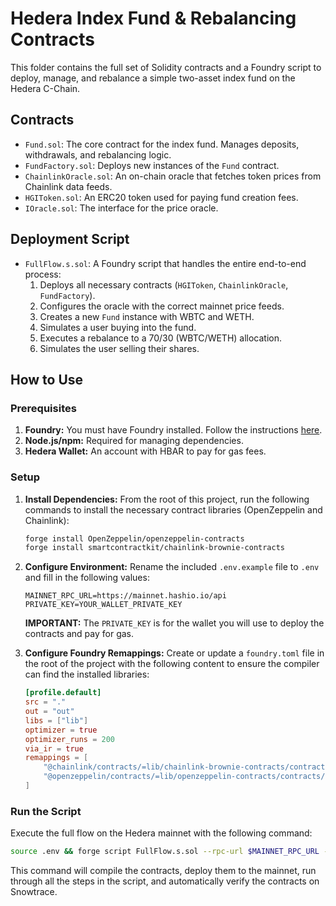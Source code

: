 # Hedera Index Fund & Rebalancing Contracts

This folder contains the full set of Solidity contracts and a Foundry script to deploy, manage, and rebalance a simple two-asset index fund on the Hedera C-Chain.

## Contracts

- `Fund.sol`: The core contract for the index fund. Manages deposits, withdrawals, and rebalancing logic.
- `FundFactory.sol`: Deploys new instances of the `Fund` contract.
- `ChainlinkOracle.sol`: An on-chain oracle that fetches token prices from Chainlink data feeds.
- `HGIToken.sol`: An ERC20 token used for paying fund creation fees.
- `IOracle.sol`: The interface for the price oracle.

## Deployment Script

- `FullFlow.s.sol`: A Foundry script that handles the entire end-to-end process:
    1.  Deploys all necessary contracts (`HGIToken`, `ChainlinkOracle`, `FundFactory`).
    2.  Configures the oracle with the correct mainnet price feeds.
    3.  Creates a new `Fund` instance with WBTC and WETH.
    4.  Simulates a user buying into the fund.
    5.  Executes a rebalance to a 70/30 (WBTC/WETH) allocation.
    6.  Simulates the user selling their shares.

## How to Use

### Prerequisites

1.  **Foundry:** You must have Foundry installed. Follow the instructions [here](https://book.getfoundry.sh/getting-started/installation).
2.  **Node.js/npm:** Required for managing dependencies.
3.  **Hedera Wallet:** An account with HBAR to pay for gas fees.

### Setup

1.  **Install Dependencies:** From the root of this project, run the following commands to install the necessary contract libraries (OpenZeppelin and Chainlink):
    ```bash
    forge install OpenZeppelin/openzeppelin-contracts
    forge install smartcontractkit/chainlink-brownie-contracts
    ```

2.  **Configure Environment:** Rename the included `.env.example` file to `.env` and fill in the following values:
    ```
    MAINNET_RPC_URL=https://mainnet.hashio.io/api
    PRIVATE_KEY=YOUR_WALLET_PRIVATE_KEY
    ```
    **IMPORTANT:** The `PRIVATE_KEY` is for the wallet you will use to deploy the contracts and pay for gas.

3.  **Configure Foundry Remappings:** Create or update a `foundry.toml` file in the root of the project with the following content to ensure the compiler can find the installed libraries:
    ```toml
    [profile.default]
    src = "."
    out = "out"
    libs = ["lib"]
    optimizer = true
    optimizer_runs = 200
    via_ir = true
    remappings = [
        "@chainlink/contracts/=lib/chainlink-brownie-contracts/contracts/",
        "@openzeppelin/contracts/=lib/openzeppelin-contracts/contracts/"
    ]
    ```

### Run the Script

Execute the full flow on the Hedera mainnet with the following command:

```bash
source .env && forge script FullFlow.s.sol --rpc-url $MAINNET_RPC_URL -vvvv --broadcast --private-key $PRIVATE_KEY --verify
```

This command will compile the contracts, deploy them to the mainnet, run through all the steps in the script, and automatically verify the contracts on Snowtrace.
